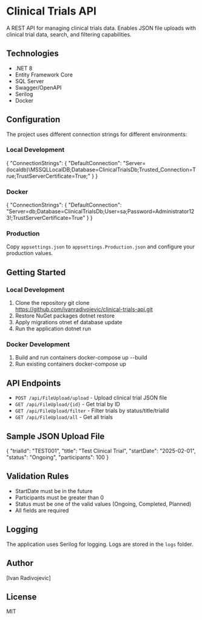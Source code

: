 # Clinical Trials API

A REST API for managing clinical trials data. Enables JSON file uploads with clinical trial data, search, and filtering capabilities.

## Technologies
- .NET 8
- Entity Framework Core
- SQL Server
- Swagger/OpenAPI
- Serilog
- Docker

## Configuration

The project uses different connection strings for different environments:

### Local Development
{
"ConnectionStrings": {
"DefaultConnection": "Server=(localdb)\\MSSQLLocalDB;Database=ClinicalTrialsDb;Trusted_Connection=True;TrustServerCertificate=True;"
}
}

### Docker
{
"ConnectionStrings": {
"DefaultConnection": "Server=db;Database=ClinicalTrialsDb;User=sa;Password=Administrator123!;TrustServerCertificate=True"
}
}

### Production
Copy `appsettings.json` to `appsettings.Production.json` and configure your production values.

## Getting Started

### Local Development
1. Clone the repository
      git clone https://github.com/ivanradivojevic/clinical-trials-api.git
2. Restore NuGet packages
      dotnet restore
3. Apply migrations
      otnet ef database update
4. Run the application
      dotnet run

### Docker Development
1. Build and run containers
      docker-compose up --build
2. Run existing containers
      docker-compose up

## API Endpoints
- `POST /api/FileUpload/upload` - Upload clinical trial JSON file
- `GET /api/FileUpload/{id}` - Get trial by ID
- `GET /api/FileUpload/filter` - Filter trials by status/title/trialId
- `GET /api/FileUpload/all` - Get all trials

## Sample JSON Upload File
{
"trialId": "TEST001",
"title": "Test Clinical Trial",
"startDate": "2025-02-01",
"status": "Ongoing",
"participants": 100
}

## Validation Rules
- StartDate must be in the future
- Participants must be greater than 0
- Status must be one of the valid values (Ongoing, Completed, Planned)
- All fields are required

## Logging
The application uses Serilog for logging. Logs are stored in the `logs` folder.

## Author
[Ivan Radivojevic]

## License
MIT

   
